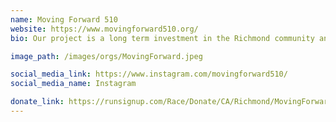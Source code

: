 ```yaml
---
name: Moving Forward 510
website: https://www.movingforward510.org/
bio: Our project is a long term investment in the Richmond community and helping our community become healthier, ensuring families have safe and clean parks to enjoy a walk or get exercise, highlighting the importance of education, and providing tools needed to learn and thrive are keys to success we desire to share.   

image_path: /images/orgs/MovingForward.jpeg

social_media_link: https://www.instagram.com/movingforward510/
social_media_name: Instagram

donate_link: https://runsignup.com/Race/Donate/CA/Richmond/MovingForwardforOurFuture5K
---
```

